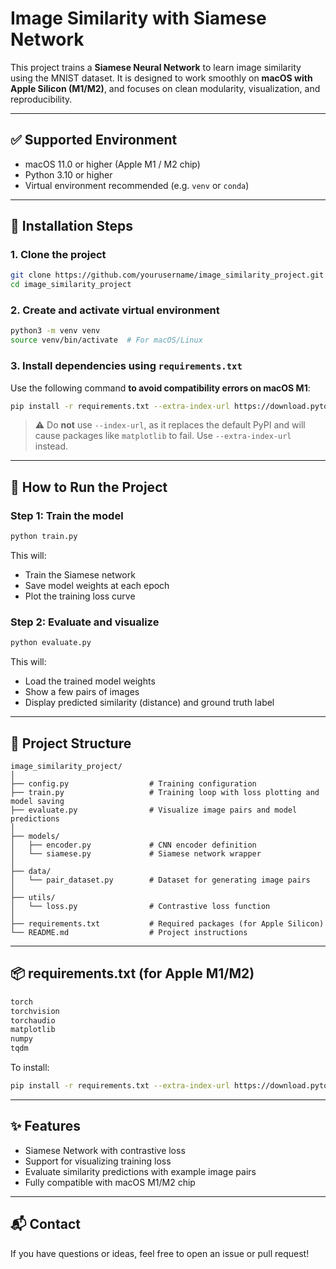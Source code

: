 # Image Similarity with Siamese Network

This project trains a **Siamese Neural Network** to learn image similarity using the MNIST dataset. It is designed to work smoothly on **macOS with Apple Silicon (M1/M2)**, and focuses on clean modularity, visualization, and reproducibility.

---

## ✅ Supported Environment

* macOS 11.0 or higher (Apple M1 / M2 chip)
* Python 3.10 or higher
* Virtual environment recommended (e.g. `venv` or `conda`)

---

## 🔧 Installation Steps

### 1. Clone the project

```bash
git clone https://github.com/yourusername/image_similarity_project.git
cd image_similarity_project
```

### 2. Create and activate virtual environment

```bash
python3 -m venv venv
source venv/bin/activate  # For macOS/Linux
```

### 3. Install dependencies using `requirements.txt`

Use the following command **to avoid compatibility errors on macOS M1**:

```bash
pip install -r requirements.txt --extra-index-url https://download.pytorch.org/whl/cpu
```

> ⚠️ Do **not** use `--index-url`, as it replaces the default PyPI and will cause packages like `matplotlib` to fail. Use `--extra-index-url` instead.

---

## 🚀 How to Run the Project

### Step 1: Train the model

```bash
python train.py
```

This will:

* Train the Siamese network
* Save model weights at each epoch
* Plot the training loss curve

### Step 2: Evaluate and visualize

```bash
python evaluate.py
```

This will:

* Load the trained model weights
* Show a few pairs of images
* Display predicted similarity (distance) and ground truth label

---

## 📁 Project Structure

```
image_similarity_project/
│
├── config.py                  # Training configuration
├── train.py                   # Training loop with loss plotting and model saving
├── evaluate.py                # Visualize image pairs and model predictions
│
├── models/
│   ├── encoder.py             # CNN encoder definition
│   └── siamese.py             # Siamese network wrapper
│
├── data/
│   └── pair_dataset.py        # Dataset for generating image pairs
│
├── utils/
│   └── loss.py                # Contrastive loss function
│
├── requirements.txt           # Required packages (for Apple Silicon)
└── README.md                  # Project instructions
```

---

## 📦 requirements.txt (for Apple M1/M2)

```txt
torch
torchvision
torchaudio
matplotlib
numpy
tqdm
```

To install:

```bash
pip install -r requirements.txt --extra-index-url https://download.pytorch.org/whl/cpu
```

---

## ✨ Features

* Siamese Network with contrastive loss
* Support for visualizing training loss
* Evaluate similarity predictions with example image pairs
* Fully compatible with macOS M1/M2 chip

---

## 📬 Contact

If you have questions or ideas, feel free to open an issue or pull request!
